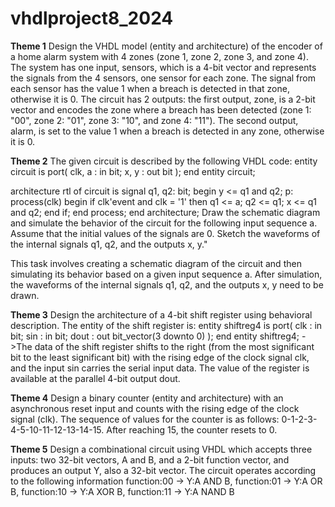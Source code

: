 # vhdlproject8_2024
**Theme 1**
Design the VHDL model (entity and architecture) of the encoder of a home alarm system with 4 zones (zone 1, zone 2, zone 3, and zone 4). The system has one input, sensors, which is a 4-bit vector and represents the signals from the 4 sensors, one sensor for each zone. The signal from each sensor has the value 1 when a breach is detected in that zone, otherwise it is 0. The circuit has 2 outputs: the first output, zone, is a 2-bit vector and encodes the zone where a breach has been detected (zone 1: "00", zone 2: "01", zone 3: "10", and zone 4: "11"). The second output, alarm, is set to the value 1 when a breach is detected in any zone, otherwise it is 0.

**Theme 2**
The given circuit is described by the following VHDL code:
entity circuit is
    port(
        clk, a : in bit;
        x, y : out bit
    );
end entity circuit;

architecture rtl of circuit is
    signal q1, q2: bit;
begin
    y <= q1 and q2; 
    p: process(clk)
    begin
        if clk'event and clk = '1' then
            q1 <= a;
            q2 <= q1;
            x <= q1 and q2;
        end if;
    end process;
end architecture;
Draw the schematic diagram and simulate the behavior of the circuit for the following input sequence a. Assume that the initial values of the signals are 0.
Sketch the waveforms of the internal signals q1, q2, and the outputs x, y."

This task involves creating a schematic diagram of the circuit and then simulating its behavior based on a given input sequence a. After simulation, the waveforms of the internal signals q1, q2, and the outputs x, y need to be drawn.

**Theme 3**
Design the architecture of a 4-bit shift register using behavioral description. The entity of the shift register is:
entity shiftreg4 is
    port(
        clk : in bit;
        sin : in bit;
        dout : out bit_vector(3 downto 0)
    );
end entity shiftreg4;
->The data of the shift register shifts to the right (from the most significant bit to the least significant bit) with the rising edge of the clock signal clk, and the input sin carries the serial input data. The value of the register is available at the parallel 4-bit output dout.

**Theme 4**
Design a binary counter (entity and architecture) with an asynchronous reset input and counts with the rising edge of the clock signal (clk). The sequence of values for the counter is as follows: 0-1-2-3-4-5-10-11-12-13-14-15. After reaching 15, the counter resets to 0.

**Theme 5**
Design a combinational circuit using VHDL which accepts three inputs: two 32-bit vectors, A and B, and a 2-bit function vector, and produces an output Y, also a 32-bit vector. The circuit operates according to the following information
function:00 -> Y:A AND B, 
function:01 -> Y:A OR B, 
function:10 -> Y:A XOR B,
function:11 -> Y:A NAND B
